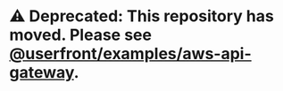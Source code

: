 # ⚠️ Deprecated: This repository has moved. Please see [@userfront/examples/aws-api-gateway](https://github.com/userfront/examples/tree/main/aws-api-gateway).
